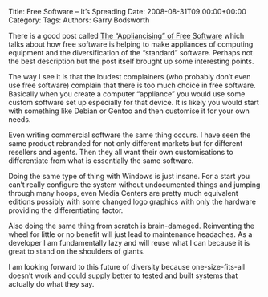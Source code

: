 Title: Free Software &#8211; It&#8217;s Spreading
Date: 2008-08-31T09:00:00+00:00
Category: 
Tags: 
Authors: Garry Bodsworth

There is a good post called [The &#8220;Appliancising&#8221; of Free Software][1] which talks about how free software is helping to make appliances of computing equipment and the diversification of the &#8220;standard&#8221; software. Perhaps not the best description but the post itself brought up some interesting points.

The way I see it is that the loudest complainers (who probably don&#8217;t even use free software) complain that there is too much choice in free software. Basically when you create a computer &#8220;appliance&#8221; you would use some custom software set up especially for that device. It is likely you would start with something like Debian or Gentoo and then customise it for your own needs.

Even writing commercial software the same thing occurs. I have seen the same product rebranded for not only different markets but for different resellers and agents. Then they all want their own customisations to differentiate from what is essentially the same software.

Doing the same type of thing with Windows is just insane. For a start you can&#8217;t really configure the system without undocumented things and jumping through many hoops, even Media Centers are pretty much equivalent editions possibly with some changed logo graphics with only the hardware providing the differentiating factor.

Also doing the same thing from scratch is brain-damaged. Reinventing the wheel for little or no benefit will just lead to maintenance headaches. As a developer I am fundamentally lazy and will reuse what I can because it is great to stand on the shoulders of giants.

I am looking forward to this future of diversity because one-size-fits-all doesn&#8217;t work and could supply better to tested and built systems that actually do what they say.

 [1]: http://blog.ibeentoubuntu.com/2008/08/appliancising-of-free-software.html